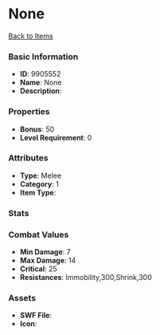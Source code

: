 # None



[Back to Items](../items.md)

### Basic Information

- **ID**: 9905552
- **Name**: None
- **Description**: 

### Properties

- **Bonus**: 50
- **Level Requirement**: 0

### Attributes

- **Type**: Melee
- **Category**: 1
- **Item Type**: 

### Stats


### Combat Values

- **Min Damage**: 7
- **Max Damage**: 14
- **Critical**: 25
- **Resistances**: Immobility,300,Shrink,300

### Assets

- **SWF File**: 
- **Icon**: 

